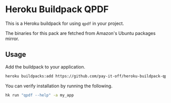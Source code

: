 # Heroku Buildpack QPDF

This is a Heroku buildpack for using `qpdf` in your project.

The binaries for this pack are fetched from Amazon's Ubuntu packages mirror.

## Usage

Add the buildpack to your application.

```bash
heroku buildpacks:add https://github.com/pay-it-off/heroku-buildpack-qpdf.git -a my_app
```

You can verify installation by running the following.

```bash
hk run "qpdf --help" -a my_app
```
